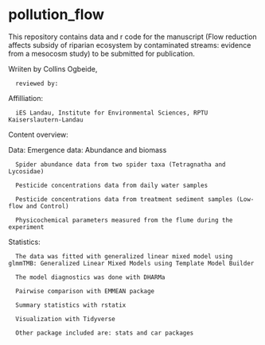 # pollution_flow

This repository contains data and r code for the manuscript (Flow reduction affects subsidy of riparian ecosystem by contaminated streams: evidence from a mesocosm study) to be submitted for publication.

Wriiten by Collins Ogbeide, 

      reviewed by: 

Affilliation: 

      iES Landau, Institute for Environmental Sciences, RPTU Kaiserslautern-Landau

Content overview:

Data: Emergence data: Abundance and biomass
      
      Spider abundance data from two spider taxa (Tetragnatha and Lycosidae)
      
      Pesticide concentrations data from daily water samples
      
      Pesticide concentrations data from treatment sediment samples (Low-flow and Control)
      
      Physicochemical parameters measured from the flume during the experiment

Statistics:

      The data was fitted with generalized linear mixed model using glmmTMB: Generalized Linear Mixed Models using Template Model Builder

      The model diagnostics was done with DHARMa

      Pairwise comparison with EMMEAN package

      Summary statistics with rstatix

      Visualization with Tidyverse

      Other package included are: stats and car packages
